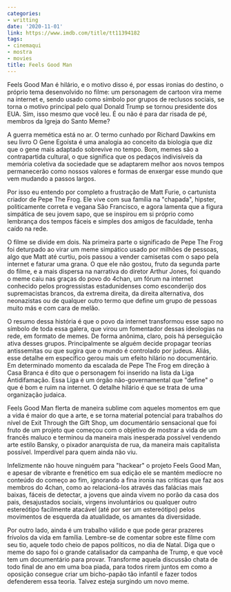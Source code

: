 ```yaml
---
categories:
- writting
date: '2020-11-01'
link: https://www.imdb.com/title/tt11394182
tags:
- cinemaqui
- mostra
- movies
title: Feels Good Man
---
```


Feels Good Man é hilário, e o motivo disso é, por essas ironias do destino, o próprio tema desenvolvido no filme: um personagem de cartoon vira meme na internet e, sendo usado como símbolo por grupos de reclusos sociais, se torna o motivo principal pelo qual Donald Trump se tornou presidente dos EUA. Sim, isso mesmo que você leu. É ou não é para dar risada de pé, membros da Igreja do Santo Meme?

A guerra memética está no ar. O termo cunhado por Richard Dawkins em seu livro O Gene Egoísta é uma analogia ao conceito da biologia que diz que o gene mais adaptado sobrevive no tempo. Bom, memes são a contrapartida cultural, o que significa que os pedaços indivisíveis da memória coletiva da sociedade que se adaptarem melhor aos novos tempos permanecerão como nossos valores e formas de enxergar esse mundo que vem mudando a passos largos.

Por isso eu entendo por completo a frustração de Matt Furie, o cartunista criador de Pepe The Frog. Ele vive com sua família na "chapada", hipster, politicamente correta e vegana São Francisco, e agora lamenta que a figura simpática de seu jovem sapo, que se inspirou em si próprio como lembrança dos tempos fáceis e simples dos amigos de faculdade, tenha caído na rede.

O filme se divide em dois. Na primeira parte o significado de Pepe The Frog foi deturpado ao virar um meme simpático usado por milhões de pessoas, algo que Matt até curtiu, pois passou a vender camisetas com o sapo pela internet e faturar uma grana. O que ele não gostou, fruto da segunda parte do filme, e a mais dispersa na narrativa do diretor Arthur Jones, foi quando o meme caiu nas graças do povo do 4chan, um fórum na internet conhecido pelos progressistas estadunidenses como esconderijo dos supremacistas brancos, da extrema direita, da direita alternativa, dos neonazistas ou de qualquer outro termo que define um grupo de pessoas muito más e com cara de melão.

O resumo dessa história é que o povo da internet transformou esse sapo no símbolo de toda essa galera, que virou um fomentador dessas ideologias na rede, em formato de memes. De forma anônima, claro, pois há perseguição ativa desses grupos. Principalmente se alguém decide propagar teorias antissemitas ou que sugira que o mundo é controlado por judeus. Aliás, esse detalhe em específico gerou mais um efeito hilário no documentário. Em determinado momento da escalada de Pepe The Frog em direção à Casa Branca é dito que o personagem foi inserido na lista da Liga Antidifamação. Essa Liga é um órgão não-governamental que "define" o que é bom e ruim na internet. O detalhe hilário é que se trata de uma organização judaica.

Feels Good Man flerta de maneira sublime com aqueles momentos em que a vida é maior do que a arte, e se torna material potencial para trabalhos do nível de Exit Through the Gift Shop, um documentário sensacional que foi fruto de um projeto que começou com o objetivo de mostrar a vida de um francês maluco e terminou da maneira mais inesperada possível vendendo arte estilo Bansky, o pixador anarquista de rua, da maneira mais capitalista possível. Imperdível para quem ainda não viu.

Infelizmente não houve ninguém para "hackear" o projeto Feels Good Man, e apesar de vibrante e frenético em sua edição ele se mantém medíocre no conteúdo do começo ao fim, ignorando a fina ironia nas críticas que faz aos membros do 4chan, como ao relacioná-los através das falácias mais baixas, fáceis de detectar, a jovens que ainda vivem no porão da casa dos pais, desajustados sociais, virgens involuntários ou qualquer outro estereótipo facilmente atacável (até por ser um estereótipo) pelos movimentos de esquerda da atualidade, os amantes da diversidade.

Por outro lado, ainda é um trabalho válido e que pode gerar prazeres frívolos da vida em família. Lembre-se de comentar sobre este filme com seu tio, aquele todo cheio de papos políticos, no dia de Natal. Diga que o meme do sapo foi o grande catalisador da campanha de Trump, e que você tem um documentário para provar. Transforme aquela discussão chata de todo final de ano em uma boa piada, para todos rirem juntos em como a oposição consegue criar um bicho-papão tão infantil e fazer todos defenderem essa teoria. Talvez esteja surgindo um novo meme.